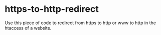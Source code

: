 # https-to-http-redirect
Use this piece of code to redirect from https to http or www to http in the htaccess of a website.
